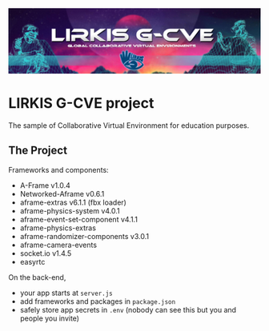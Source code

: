 
<img src="https://raw.githubusercontent.com/lirkislab/svr2021/main/public/dist/GCVEgithubLOGO2.jpg">



LIRKIS G-CVE project
=================

The sample of Collaborative Virtual Environment for education purposes.

The Project
------------

Frameworks and components:
- A-Frame v1.0.4
- Networked-Aframe v0.6.1
- aframe-extras v6.1.1 (fbx loader)
- aframe-physics-system v4.0.1
- aframe-event-set-component v4.1.1
- aframe-physics-extras
- aframe-randomizer-components v3.0.1
- aframe-camera-events
- socket.io v1.4.5
- easyrtc

On the back-end,
- your app starts at `server.js`
- add frameworks and packages in `package.json`
- safely store app secrets in `.env` (nobody can see this but you and people you invite)
